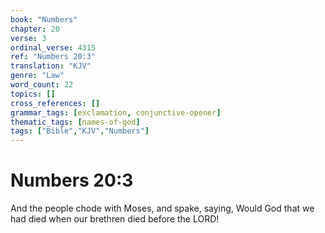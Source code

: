 ```yaml
---
book: "Numbers"
chapter: 20
verse: 3
ordinal_verse: 4315
ref: "Numbers 20:3"
translation: "KJV"
genre: "Law"
word_count: 22
topics: []
cross_references: []
grammar_tags: [exclamation, conjunctive-opener]
thematic_tags: [names-of-god]
tags: ["Bible","KJV","Numbers"]
---
```


# Numbers 20:3

And the people chode with Moses, and spake, saying, Would God that we had died when our brethren died before the LORD!
